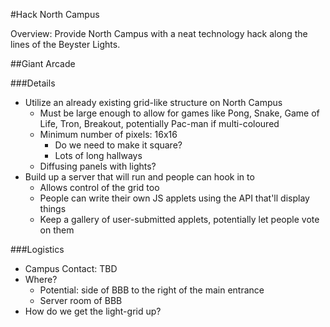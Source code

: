 #Hack North Campus

Overview: Provide North Campus with a neat technology hack along the lines of the Beyster Lights.

##Giant Arcade

###Details
* Utilize an already existing grid-like structure on North Campus
  * Must be large enough to allow for games like Pong, Snake, Game of Life, Tron, Breakout, potentially Pac-man if multi-coloured
  * Minimum number of pixels: 16x16
    * Do we need to make it square?
    * Lots of long hallways
  * Diffusing panels with lights?
* Build up a server that will run and people can hook in to
  * Allows control of the grid too
  * People can write their own JS applets using the API that'll display things
  * Keep a gallery of user-submitted applets, potentially let people vote on them

###Logistics
* Campus Contact: TBD
* Where?
  * Potential: side of BBB to the right of the main entrance
  * Server room of BBB
* How do we get the light-grid up?
